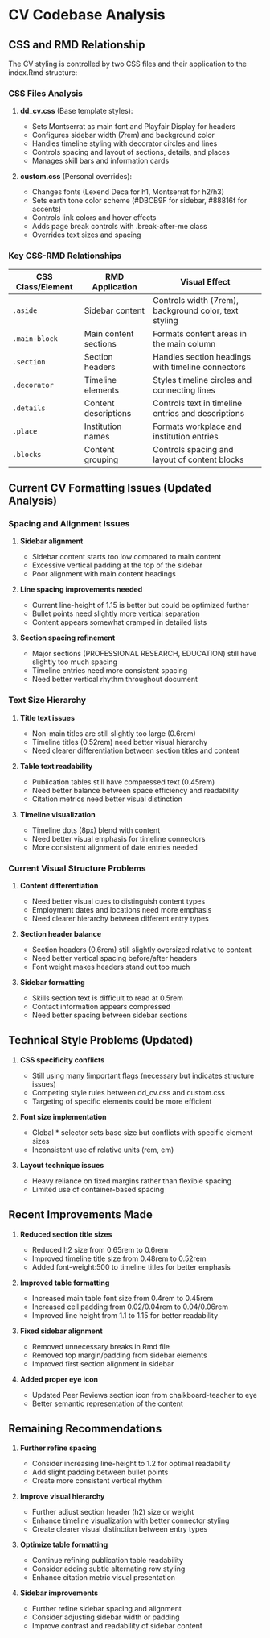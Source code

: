 # CV Codebase Analysis

## CSS and RMD Relationship

The CV styling is controlled by two CSS files and their application to the index.Rmd structure:

### CSS Files Analysis

1. **dd_cv.css** (Base template styles):
   - Sets Montserrat as main font and Playfair Display for headers
   - Configures sidebar width (7rem) and background color
   - Handles timeline styling with decorator circles and lines
   - Controls spacing and layout of sections, details, and places
   - Manages skill bars and information cards

2. **custom.css** (Personal overrides):
   - Changes fonts (Lexend Deca for h1, Montserrat for h2/h3)
   - Sets earth tone color scheme (#DBCB9F for sidebar, #88816f for accents)
   - Controls link colors and hover effects
   - Adds page break controls with .break-after-me class
   - Overrides text sizes and spacing

### Key CSS-RMD Relationships

| CSS Class/Element | RMD Application | Visual Effect |
|-------------------|-----------------|---------------|
| `.aside` | Sidebar content | Controls width (7rem), background color, text styling |
| `.main-block` | Main content sections | Formats content areas in the main column |
| `.section` | Section headers | Handles section headings with timeline connectors |
| `.decorator` | Timeline elements | Styles timeline circles and connecting lines |
| `.details` | Content descriptions | Controls text in timeline entries and descriptions |
| `.place` | Institution names | Formats workplace and institution entries |
| `.blocks` | Content grouping | Controls spacing and layout of content blocks |

## Current CV Formatting Issues (Updated Analysis)

### Spacing and Alignment Issues
1. **Sidebar alignment**
   - Sidebar content starts too low compared to main content
   - Excessive vertical padding at the top of the sidebar
   - Poor alignment with main content headings

2. **Line spacing improvements needed**
   - Current line-height of 1.15 is better but could be optimized further
   - Bullet points need slightly more vertical separation
   - Content appears somewhat cramped in detailed lists

3. **Section spacing refinement**
   - Major sections (PROFESSIONAL RESEARCH, EDUCATION) still have slightly too much spacing
   - Timeline entries need more consistent spacing
   - Need better vertical rhythm throughout document

### Text Size Hierarchy
1. **Title text issues**
   - Non-main titles are still slightly too large (0.6rem)
   - Timeline titles (0.52rem) need better visual hierarchy
   - Need clearer differentiation between section titles and content

2. **Table text readability**
   - Publication tables still have compressed text (0.45rem)
   - Need better balance between space efficiency and readability
   - Citation metrics need better visual distinction

3. **Timeline visualization**
   - Timeline dots (8px) blend with content
   - Need better visual emphasis for timeline connectors
   - More consistent alignment of date entries needed

### Current Visual Structure Problems
1. **Content differentiation**
   - Need better visual cues to distinguish content types
   - Employment dates and locations need more emphasis
   - Need clearer hierarchy between different entry types

2. **Section header balance**
   - Section headers (0.6rem) still slightly oversized relative to content
   - Need better vertical spacing before/after headers
   - Font weight makes headers stand out too much

3. **Sidebar formatting**
   - Skills section text is difficult to read at 0.5rem
   - Contact information appears compressed
   - Need better spacing between sidebar sections

## Technical Style Problems (Updated)

1. **CSS specificity conflicts**
   - Still using many !important flags (necessary but indicates structure issues)
   - Competing style rules between dd_cv.css and custom.css
   - Targeting of specific elements could be more efficient

2. **Font size implementation**
   - Global * selector sets base size but conflicts with specific element sizes
   - Inconsistent use of relative units (rem, em)

3. **Layout technique issues**
   - Heavy reliance on fixed margins rather than flexible spacing
   - Limited use of container-based spacing

## Recent Improvements Made

1. **Reduced section title sizes**
   - Reduced h2 size from 0.65rem to 0.6rem
   - Improved timeline title size from 0.48rem to 0.52rem
   - Added font-weight:500 to timeline titles for better emphasis

2. **Improved table formatting**
   - Increased main table font size from 0.4rem to 0.45rem
   - Increased cell padding from 0.02/0.04rem to 0.04/0.06rem
   - Improved line height from 1.1 to 1.15 for better readability

3. **Fixed sidebar alignment**
   - Removed unnecessary breaks in Rmd file
   - Removed top margin/padding from sidebar elements
   - Improved first section alignment in sidebar

4. **Added proper eye icon**
   - Updated Peer Reviews section icon from chalkboard-teacher to eye
   - Better semantic representation of the content

## Remaining Recommendations

1. **Further refine spacing**
   - Consider increasing line-height to 1.2 for optimal readability
   - Add slight padding between bullet points
   - Create more consistent vertical rhythm

2. **Improve visual hierarchy**
   - Further adjust section header (h2) size or weight
   - Enhance timeline visualization with better connector styling
   - Create clearer visual distinction between entry types

3. **Optimize table formatting**
   - Continue refining publication table readability
   - Consider adding subtle alternating row styling
   - Enhance citation metric visual presentation

4. **Sidebar improvements**
   - Further refine sidebar spacing and alignment
   - Consider adjusting sidebar width or padding
   - Improve contrast and readability of sidebar content